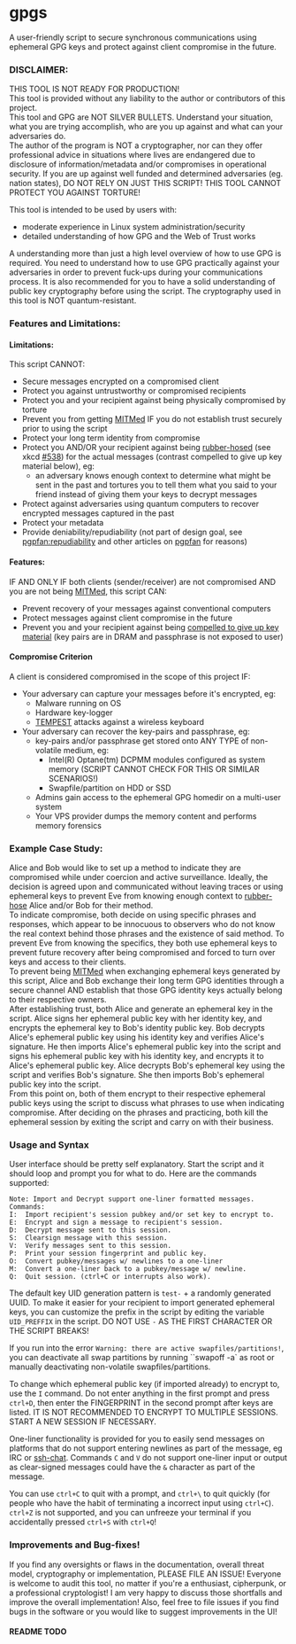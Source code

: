 # gpgs

A user-friendly script to secure synchronous communications using ephemeral GPG keys and protect against client compromise in the future.

### DISCLAIMER:

THIS TOOL IS NOT READY FOR PRODUCTION!</br>This tool is provided without any liability to the author or contributors of this project. </br>This tool and GPG are NOT SILVER BULLETS. Understand your situation, what you are trying accomplish, who are you up against and what can your adversaries do. </br>The author of the program is NOT a cryptographer, nor can they offer professional advice in situations where lives are endangered due to disclosure of information/metadata and/or compromises in operational security. If you are up against well funded and determined adversaries (eg. nation states), DO NOT RELY ON JUST THIS SCRIPT! THIS TOOL CANNOT PROTECT YOU AGAINST TORTURE! 

This tool is intended to be used by users with:

- moderate experience in Linux system administration/security
- detailed understanding of how GPG and the Web of Trust works

A understanding more than just a high level overview of how to use GPG is required. You need to understand how to use GPG practically against your adversaries in order to prevent fuck-ups during your communications process. It is also recommended for you to have a solid understanding of public key cryptography before using the script. The cryptography used in this tool is NOT quantum-resistant.



### Features and Limitations:

#### Limitations:
This script CANNOT: 

- Secure messages encrypted on a compromised client
- Protect you against untrustworthy or compromised recipients
- Protect you and your recipient against being physically compromised by torture
- Prevent you from getting [MITMed](https://en.wikipedia.org/wiki/Man-in-the-middle_attack) IF you do not establish trust securely prior to using the script 
- Protect your long term identity from compromise
- Protect you AND/OR your recipient against being [rubber-hosed](https://en.wikipedia.org/wiki/Rubber-hose_cryptanalysis) (see xkcd [#538](https://xkcd.com/538/)) for the actual messages (contrast compelled to give up key material below), eg:
  - an adversary knows enough context to determine what might be sent in the past and tortures you to tell them what you said to your friend instead of giving them your keys to decrypt messages
- Protect against adversaries using quantum computers to recover encrypted messages captured in the past
- Protect your metadata
- Provide deniability/repudiability (not part of design goal, see [pgpfan:repudiability](https://articles.59.ca/doku.php?id=pgpfan:repudiability) and other articles on [pgpfan](https://articles.59.ca/doku.php?id=pgpfan:index) for reasons)

#### Features:
IF AND ONLY IF both clients (sender/receiver) are not compromised AND you are not being [MITMed](https://en.wikipedia.org/wiki/Man-in-the-middle_attack), this script CAN:

- Prevent recovery of your messages against conventional computers
- Protect messages against client compromise in the future
- Prevent you and your recipient against being [compelled to give up key material](https://en.wikipedia.org/wiki/Key_disclosure_law) (key pairs are in DRAM and passphrase is not exposed to user)

#### Compromise Criterion
A client is considered compromised in the scope of this project IF:

- Your adversary can capture your messages before it's encrypted, eg:
  - Malware running on OS
  - Hardware key-logger
  - [TEMPEST](https://en.wikipedia.org/wiki/Tempest_\(codename\)) attacks against a wireless keyboard
- Your adversary can recover the key-pairs and passphrase, eg:
  - key-pairs and/or passphrase get stored onto ANY TYPE of non-volatile medium, eg:
     - Intel(R) Optane(tm) DCPMM modules configured as system memory (SCRIPT CANNOT CHECK FOR THIS OR SIMILAR SCENARIOS!)
     - Swapfile/partition on HDD or SSD
  - Admins gain access to the ephemeral GPG homedir on a multi-user system
  - Your VPS provider dumps the memory content and performs memory forensics



### Example Case Study:

Alice and Bob would like to set up a method to indicate they are compromised while under coercion and active surveillance. Ideally, the decision is agreed upon and communicated without leaving traces or using ephemeral keys to prevent Eve from knowing enough context to [rubber-hose](https://en.wikipedia.org/wiki/Rubber-hose_cryptanalysis) Alice and/or Bob for their method. </br>To indicate compromise, both decide on using specific phrases and responses, which appear to be innocuous to observers who do not know the real context behind those phrases and the existence of said method. To prevent Eve from knowing the specifics, they both use ephemeral keys to prevent future recovery after being compromised and forced to turn over keys and access to their clients. </br>To prevent being [MITMed](https://en.wikipedia.org/wiki/Man-in-the-middle_attack) when exchanging ephemeral keys generated by this script, Alice and Bob exchange their long term GPG identities through a secure channel AND establish that those GPG identity keys actually belong to their respective owners. </br>After establishing trust, both Alice and generate an ephemeral key in the script. Alice signs her ephemeral public key with her identity key, and encrypts the ephemeral key to Bob's identity public key. Bob decrypts Alice's ephemeral public key using his identity key and verifies Alice's signature. He then imports Alice's ephemeral public key into the script and signs his ephemeral public key with his identity key, and encrypts it to Alice's ephemeral public key. Alice decrypts Bob's ephemeral key using the script and verifies Bob's signature. She then imports Bob's ephemeral public key into the script. </br>From this point on, both of them encrypt to their respective ephemeral public keys using the script to discuss what phrases to use when indicating compromise. After deciding on the phrases and practicing, both kill the ephemeral session by exiting the script and carry on with their business.



### Usage and Syntax

User interface should be pretty self explanatory. Start the script and it should loop and prompt you for what to do. Here are the commands supported:

```
Note: Import and Decrypt support one-liner formatted messages.
Commands:
I:	Import recipient's session pubkey and/or set key to encrypt to.
E:	Encrypt and sign a message to recipient's session.
D:	Decrypt message sent to this session.
S:	Clearsign message with this session.
V:	Verify messages sent to this session.
P:	Print your session fingerprint and public key.
O:	Convert pubkey/messages w/ newlines to a one-liner
M:	Convert a one-liner back to a pubkey/message w/ newline.
Q:	Quit session. (ctrl+C or interrupts also work).
```

The default key UID generation pattern is `test-` + a randomly generated UUID. To make it easier for your recipient to import generated ephemeral keys, you can customize the prefix in the script by editing the variable `UID_PREFFIX` in the script. DO NOT USE `-` AS THE FIRST CHARACTER OR THE SCRIPT BREAKS!

If you run into the error `Warning: there are active swapfiles/partitions!`, you can deactivate all swap partitions by running ``swapoff -a` as root or manually deactivating non-volatile swapfiles/partitions.

To change which ephemeral public key (if imported already) to encrypt to, use the `I` command. Do not enter anything in the first prompt and press `ctrl+D`, then enter the FINGERPRINT in the second prompt after keys are listed. IT IS NOT RECOMMENDED TO ENCRYPT TO MULTIPLE SESSIONS. START A NEW SESSION IF NECESSARY. 

One-liner functionality is provided for you to easily send messages on platforms that do not support entering newlines as part of the message, eg IRC or [ssh-chat](https://github.com/shazow/ssh-chat). Commands `C` and `V` do not support one-liner input or output as clear-signed messages could have the `&` character as part of the message.

You can use `ctrl+C` to quit with a prompt, and `ctrl+\` to quit quickly (for people who have the habit of terminating a incorrect input using `ctrl+C`). `ctrl+Z` is not supported, and you can unfreeze your terminal if you accidentally pressed `ctrl+S` with `ctrl+Q`!


### Improvements and Bug-fixes!
If you find any oversights or flaws in the documentation, overall threat model, cryptography or implementation, PLEASE FILE AN ISSUE! Everyone is welcome to audit this tool, no matter if you're a enthusiast, cipherpunk, or a professional cryptologist! I am very happy to discuss those shortfalls and improve the overall implementation! Also, feel free to file issues if you find bugs in the software or you would like to suggest improvements in the UI!



#### README TODO